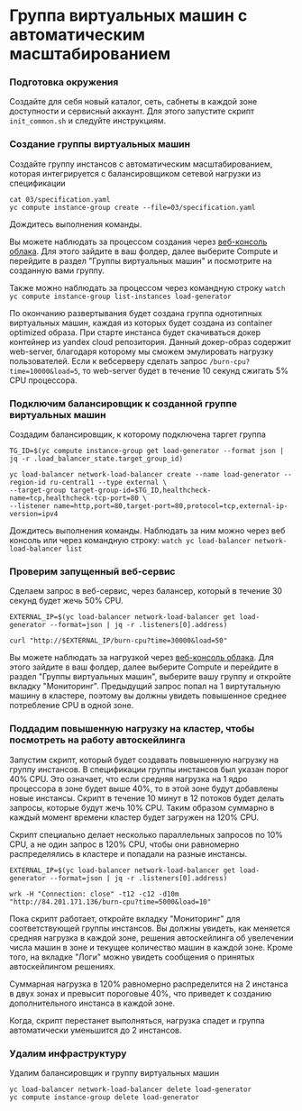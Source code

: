 # Группа виртуальных машин с автоматическим масштабированием

### Подготовка окружения
Создайте для себя новый каталог, сеть, сабнеты в каждой зоне доступности и сервисный аккаунт.
Для этого запустите скрипт `init_common.sh` и следуйте инструкциям.

### Создание группы виртуальных машин
Создайте группу инстансов c автоматическим масштабированием, которая интегрируется с балансировщиком сетевой нагрузки из спецификации

```
cat 03/specification.yaml
yc compute instance-group create --file=03/specification.yaml
```

Дождитесь выполнения команды. 

Вы можете наблюдать за процессом создания через [веб-консоль облака](https://console.cloud.yandex.ru/). 
Для этого зайдите в ваш фолдер, далее выберите Сompute и перейдите в раздел "Группы виртуальных машин" и посмотрите на созданную вами группу.

Также можно наблюдать за процессом через командную строку 
`watch yc compute instance-group list-instances load-generator`

По окончанию развертывания будет создана группа однотипных виртуальных машин, каждая из которых будет
создана из container optimized образа. При старте инстанса будет скачиваться докер контейнер из
yandex cloud репозитория. Данный докер-образ содержит web-server, благодаря
которому мы сможем эмулировать нагрузку пользователей. Eсли к вебсерверу сделать запрос
`/burn-cpu?time=10000&load=5`, то web-server будет в течение 10 секунд сжигать 5% CPU процессора.

### Подключим балансировщик к созданной группе виртуальных машин

Создадим балансировщик, к которому подключена таргет группа
```
TG_ID=$(yc compute instance-group get load-generator --format json | jq -r .load_balancer_state.target_group_id)

yc load-balancer network-load-balancer create --name load-generator --region-id ru-central1 --type external \
--target-group target-group-id=$TG_ID,healthcheck-name=tcp,healthcheck-tcp-port=80 \
--listener name=http,port=80,target-port=80,protocol=tcp,external-ip-version=ipv4
```
Дождитесь выполнения команды. 
Наблюдать за ним можно через веб консоль или через командную строку:
`watch yc load-balancer network-load-balancer list`


### Проверим запущенный веб-сервис

Сделаем запрос в веб-сервис, через балансер, который в течение 30 секунд будет жечь 50% CPU.

```
EXTERNAL_IP=$(yc load-balancer network-load-balancer get load-generator --format=json | jq -r .listeners[0].address)

curl "http://$EXTERNAL_IP/burn-cpu?time=30000&load=50"
```

Вы можете наблюдать за нагрузкой через [веб-консоль облака](https://console.cloud.yandex.ru/). 
Для этого зайдите в ваш фолдер, далее выберите Сompute и перейдите в раздел "Группы виртуальных машин", выберите вашу группу
и откройте вкладку "Мониторинг". Предыдущий запрос попал на 1 виртутальную машину в кластере, поэтому вы должны увидеть
повышенное среднее потребление CPU в одной зоне.

### Поддадим повышенную нагрузку на кластер, чтобы посмотреть на работу автоскейлинга

Запустим скрипт, который будет создавать повышенную нагрузку на группу инстансов. В спецификации группы инстансов был
указан порог 40% CPU. Это означает, что если средняя нагрузка на 1 ядро процессора в зоне будет выше 40%, то в этой зоне будут
добавлены новые инстансы. Скрипт в течение 10 минут в 12 потоков будет делать запросы, которые будут жечь 10% CPU.
Таким образом суммарно в каждый момент времени кластер будет загружен на 120% CPU.

Скрипт специально делает несколько параллельных запросов по 10% CPU, а не один запрос в 120% CPU, чтобы они равномерно распределялись
в кластере и попадали на разные инстансы.

```
EXTERNAL_IP=$(yc load-balancer network-load-balancer get load-generator --format=json | jq -r .listeners[0].address)

wrk -H "Connection: close" -t12 -c12 -d10m "http://84.201.171.136/burn-cpu?time=5000&load=10"
```

Пока скрипт работает, откройте вкладку "Мониторинг" для соответствующей группы инстансов. Вы должны увидеть, как меняется
средняя нагрузка в каждой зоне, решения автоскейлинга об увелечении числа машин в зоне и текущее количество машин в каждой зоне.
Кроме того, на вкладке "Логи" можно увидеть сообщения о принятых автоскейлингом решениях.

Суммарная нагрузка в 120% равномерно распределится на 2 инстанса в двух зонах и превысит пороговые 40%,
что приведет к созданию дополнительного инстанса в каждой зоне.

Когда, скрипт перестанет выполняться, нагрузка спадет и группа автоматически уменьшится до 2 инстансов.

### Удалим инфраструктуру

Удалим балансировщик и группу виртуальных машин
```
yc load-balancer network-load-balancer delete load-generator
yc compute instance-group delete load-generator
```